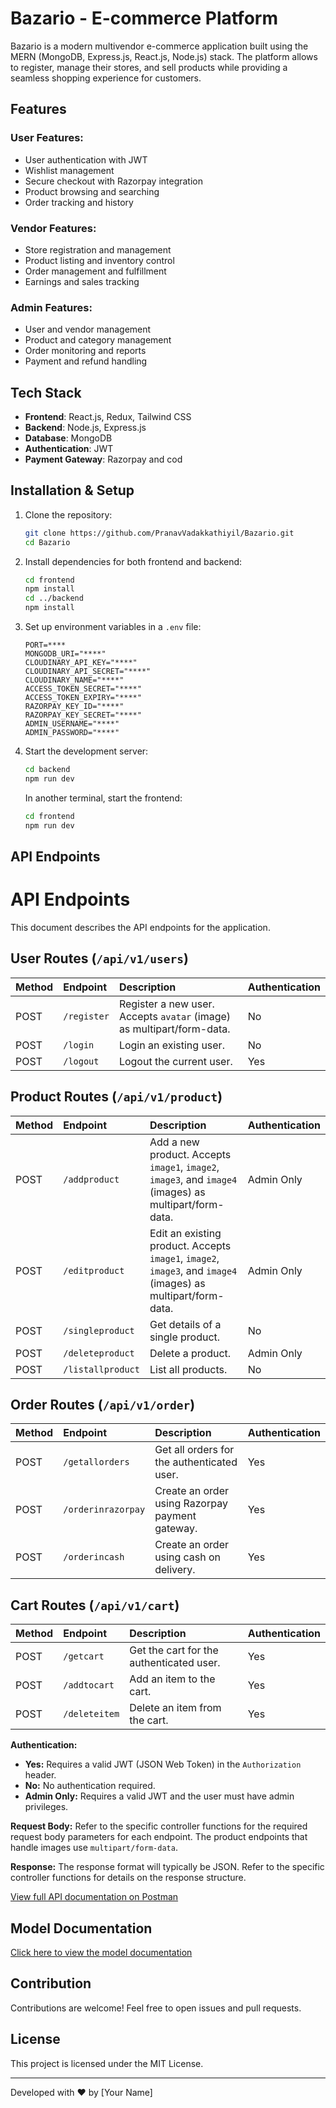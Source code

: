 # Bazario -  E-commerce Platform

Bazario is a modern multivendor e-commerce application built using the MERN (MongoDB, Express.js, React.js, Node.js) stack. The platform allows to register, manage their stores, and sell products while providing a seamless shopping experience for customers.

## Features

### User Features:

- User authentication with JWT
- Wishlist management
- Secure checkout with Razorpay integration
- Product browsing and searching
- Order tracking and history

### Vendor Features:

- Store registration and management
- Product listing and inventory control
- Order management and fulfillment
- Earnings and sales tracking

### Admin Features:

- User and vendor management
- Product and category management
- Order monitoring and reports
- Payment and refund handling

## Tech Stack

- **Frontend**: React.js, Redux, Tailwind CSS
- **Backend**: Node.js, Express.js
- **Database**: MongoDB
- **Authentication**: JWT
- **Payment Gateway**: Razorpay and cod

## Installation & Setup

1. Clone the repository:

   ```sh
   git clone https://github.com/PranavVadakkathiyil/Bazario.git
   cd Bazario
   ```

2. Install dependencies for both frontend and backend:

   ```sh
   cd frontend
   npm install
   cd ../backend
   npm install
   ```

3. Set up environment variables in a `.env` file:

   ```env
   PORT=****
   MONGODB_URI="****"
   CLOUDINARY_API_KEY="****"
   CLOUDINARY_API_SECRET="****"
   CLOUDINARY_NAME="****"
   ACCESS_TOKEN_SECRET="****"
   ACCESS_TOKEN_EXPIRY="****"
   RAZORPAY_KEY_ID="****"
   RAZORPAY_KEY_SECRET="****"
   ADMIN_USERNAME="****"
   ADMIN_PASSWORD="****"
   
   ```

4. Start the development server:

   ```sh
   cd backend
   npm run dev
   ```

   In another terminal, start the frontend:

   ```sh
   cd frontend
   npm run dev
   ```

## API Endpoints

# API Endpoints

This document describes the API endpoints for the application.

## User Routes (`/api/v1/users`)

| Method | Endpoint        | Description                                     | Authentication |
| :----- | :-------------- | :---------------------------------------------- | :------------- |
| POST   | `/register`     | Register a new user. Accepts `avatar` (image) as multipart/form-data. | No           |
| POST   | `/login`        | Login an existing user.                         | No           |
| POST   | `/logout`       | Logout the current user.                        | Yes          |

## Product Routes (`/api/v1/product`)

| Method | Endpoint          | Description                                                                 | Authentication |
| :----- | :---------------- | :-------------------------------------------------------------------------- | :------------- |
| POST   | `/addproduct`     | Add a new product. Accepts `image1`, `image2`, `image3`, and `image4` (images) as multipart/form-data. | Admin Only   |
| POST   | `/editproduct`    | Edit an existing product. Accepts `image1`, `image2`, `image3`, and `image4` (images) as multipart/form-data. | Admin Only   |
| POST   | `/singleproduct` | Get details of a single product.                                           | No           |
| POST   | `/deleteproduct` | Delete a product.                                                           | Admin Only   |
| POST   | `/listallproduct`| List all products.                                                          | No           |

## Order Routes (`/api/v1/order`)

| Method | Endpoint          | Description                                   | Authentication |
| :----- | :---------------- | :-------------------------------------------- | :------------- |
| POST   | `/getallorders`  | Get all orders for the authenticated user.   | Yes          |
| POST   | `/orderinrazorpay`| Create an order using Razorpay payment gateway. | Yes          |
| POST   | `/orderincash`   | Create an order using cash on delivery.      | Yes          |

## Cart Routes (`/api/v1/cart`)

| Method | Endpoint      | Description                                     | Authentication |
| :----- | :------------ | :---------------------------------------------- | :------------- |
| POST   | `/getcart`    | Get the cart for the authenticated user.        | Yes          |
| POST   | `/addtocart`  | Add an item to the cart.                      | Yes          |
| POST   | `/deleteitem` | Delete an item from the cart.                 | Yes          |


**Authentication:**

* **Yes:** Requires a valid JWT (JSON Web Token) in the `Authorization` header.
* **No:** No authentication required.
* **Admin Only:** Requires a valid JWT and the user must have admin privileges.

**Request Body:**  Refer to the specific controller functions for the required request body parameters for each endpoint.  The product endpoints that handle images use `multipart/form-data`.

**Response:**  The response format will typically be JSON.  Refer to the specific controller functions for details on the response structure.

[View full API documentation on Postman](https://web.postman.co/workspace/a8f85987-f47a-4048-8404-ae8163798f14/documentation/28842830-6a85b192-3f0b-4f8a-8471-d3b71e8089fb)



## Model Documentation
[Click here to view the model documentation](https://app.eraser.io/workspace/EeXiUATN1fPIRkkO7YvS?origin=share)

## Contribution

Contributions are welcome! Feel free to open issues and pull requests.

## License

This project is licensed under the MIT License.

---

Developed with ❤️ by [Your Name]

